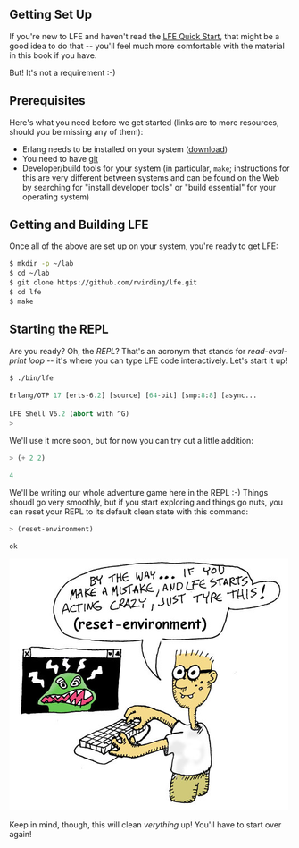 ## Getting Set Up

If you're new to LFE and haven't read the [LFE Quick Start](), that might be a
good idea to do that -- you'll feel much more comfortable with the material
in this book if you have.

But! It's not a requirement :-)


## Prerequisites

Here's what you need before we get started (links are to more resources,
should you be missing any of them):
 * Erlang needs to be installed on your system ([download](https://www.erlang-solutions.com/downloads/download-erlang-otp))
 * You need to have [git](http://git-scm.com/downloads)
 * Developer/build tools for your system (in particular, ``make``; instructions for this are very different between systems and can be found on the Web by searching for "install developer tools" or "build essential" for your operating system)


## Getting and Building LFE

Once all of the above are set up on your system, you're ready to get LFE:

```bash
$ mkdir -p ~/lab
$ cd ~/lab
$ git clone https://github.com/rvirding/lfe.git
$ cd lfe
$ make
```

## Starting the REPL

Are you ready? Oh, the *REPL*? That's an acronym that stands for *read-eval-print loop* -- it's where you can type LFE code interactively. Let's start it up!

```bash
$ ./bin/lfe
```
```lisp
Erlang/OTP 17 [erts-6.2] [source] [64-bit] [smp:8:8] [async...

LFE Shell V6.2 (abort with ^G)
>
```

We'll use it more soon, but for now you can try out a little addition:

```lisp
> (+ 2 2)
```
```lisp
4
```

We'll be writing our whole adventure game here in the REPL :-) Things shoudl go very smoothly, but if you start exploring and things go nuts, you can reset your REPL to its default clean state with this command:

```lisp
> (reset-environment)
```
```lisp
ok
```

![](../images/reset.jpg)

Keep in mind, though, this will clean *verything* up! You'll have to start over again!
